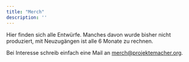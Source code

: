 ```yaml
---
title: "Merch"
description: ''
---
```

Hier finden sich alle Entwürfe.
Manches davon wurde bisher nicht produziert, mit Neuzugängen ist alle 6 Monate zu rechnen.

Bei Interesse schreib einfach eine Mail an [merch@projektemacher.org](mailto:merch@projektemacher.org).
